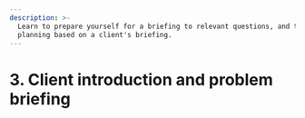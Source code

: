 ```yaml
---
description: >-
  Learn to prepare yourself for a briefing to relevant questions, and to make a
  planning based on a client's briefing.
---
```


# 3. Client introduction and problem briefing

